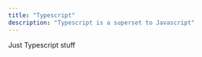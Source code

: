 ```yaml
---
title: "Typescript"
description: "Typescript is a superset to Javascript"
---
```


Just Typescript stuff
